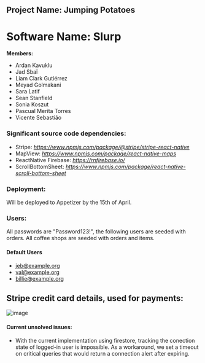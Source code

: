 ## Project Name: Jumping Potatoes

# Software Name: Slurp

**Members:**
- Ardan Kavuklu
- Jad Sbaï
- Liam Clark Gutiérrez
- Meyad Golmakani
- Sara Latif
- Sean Stanfield
- Sonia Koszut
- Pascual Merita Torres
- Vicente Sebastião

### Significant source code dependencies:

- Stripe: *https://www.npmjs.com/package/@stripe/stripe-react-native*
- MapView: *https://www.npmjs.com/package/react-native-maps*
- ReactNative Firebase: *https://rnfirebase.io/*
- ScrollBottomSheet: *https://www.npmjs.com/package/react-native-scroll-bottom-sheet*

### Deployment:

Will be deployed to Appetizer by the 15th of April.

### Users:

All passwords are "Password123!", the following users are seeded with orders. All coffee shops are seeded with orders and items.

#### Default Users

- jeb@example.org <br>
- val@example.org <br>
- billie@example.org <br>


## Stripe credit card details, used for payments:
![image](https://user-images.githubusercontent.com/31474291/161755323-f3e05eb6-7a9a-422a-8466-a9fc45e5be80.png)

#### Current unsolved issues:

- With the current implementation using firestore, tracking the conection state of logged-in user is impossible. As a workaround, we set a timeout on critical queries that would return a connection alert after expiring.
